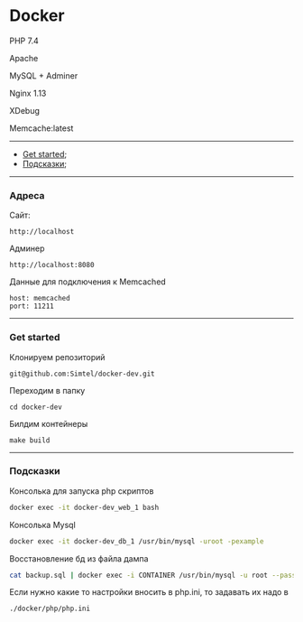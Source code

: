 # Docker 

PHP 7.4

Apache 

MySQL + Adminer

Nginx 1.13

XDebug

Memcache:latest

---

 + [Get started](#getstarted);
 + [Подсказки](#helpers);
---
### Адреса

Сайт:
```
http://localhost
```

Админер
```
http://localhost:8080
```

Данные для подключения к Memcached
```
host: memcached
port: 11211
```
---
### <a name="getstarted"></a> Get started

Клонируем репозиторий
```console
git@github.com:Simtel/docker-dev.git
```
Переходим в папку
```console
cd docker-dev
``` 

Билдим контейнеры
```console
make build
```
---
### <a name="helpers"></a> Подсказки
Консолька для запуска php скриптов

```sh
docker exec -it docker-dev_web_1 bash
```

Консолька Mysql
```sh
docker exec -it docker-dev_db_1 /usr/bin/mysql -uroot -pexample
```

Восстановление бд из файла дампа
```sh
cat backup.sql | docker exec -i CONTAINER /usr/bin/mysql -u root --password=root DATABASE
```

Если нужно какие то настройки вносить в php.ini, то задавать их надо в 

```console
./docker/php/php.ini
```

